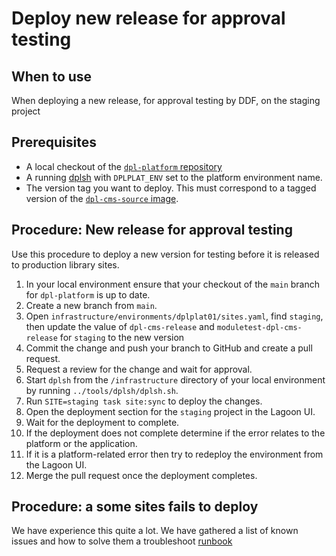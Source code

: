 # Deploy new release for approval testing

## When to use

When deploying a new release, for approval testing by DDF, on the staging project

## Prerequisites

* A local checkout of the [`dpl-platform` repository](https://github.com/danskernesdigitalebibliotek/dpl-platform)
* A running [dplsh](using-dplsh.md) with `DPLPLAT_ENV` set to the platform
  environment name.
* The version tag you want to deploy. This must correspond to a
  tagged version of the [`dpl-cms-source` image](https://github.com/danskernesdigitalebibliotek/dpl-cms/pkgs/container/dpl-cms-source).

## Procedure: New release for approval testing

Use this procedure to deploy a new version for testing before it is released to
production library sites.

1. In your local environment ensure that your checkout of the `main` branch for
   `dpl-platform` is up to date.
2. Create a new branch from `main`.
3. Open `infrastructure/environments/dplplat01/sites.yaml`, find
   `staging`, then update the value of `dpl-cms-release` and
   `moduletest-dpl-cms-release` for `staging` to the new version
4. Commit the change and push your branch to GitHub and create a pull request.
5. Request a review for the change and wait for approval.
6. Start `dplsh` from the `/infrastructure` directory of your local
   environment by running `../tools/dplsh/dplsh.sh`.
7. Run `SITE=staging task site:sync` to deploy the changes.
8. Open the deployment section for the `staging` project in the Lagoon UI.
9. Wait for the deployment to complete.
10. If the deployment does not complete determine if the error relates to the
    platform or the application.
11. If it is a platform-related error then try to redeploy the environment from
    the Lagoon UI.
12. Merge the pull request once the deployment completes.

## Procedure: a some sites fails to deploy

We have experience this quite a lot. We have gathered a list of known
issues and how to solve them a troubleshoot [runbook](troubleshoot-release-deployment.md)
